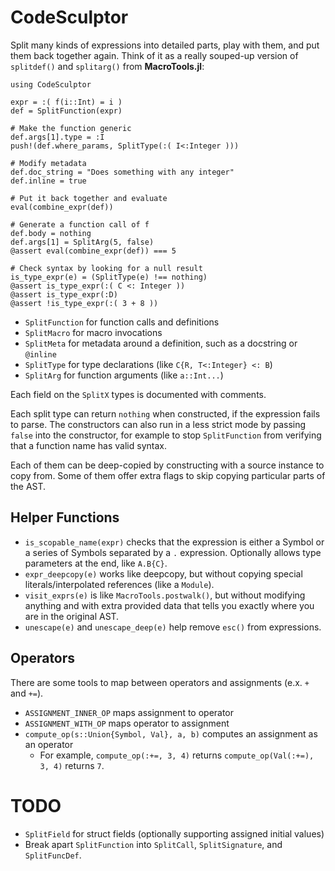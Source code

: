 # CodeSculptor

Split many kinds of expressions into detailed parts, play with them, and put them back together again.
Think of it as a really souped-up version of `splitdef()` and `splitarg()` from **MacroTools.jl**:

````
using CodeSculptor

expr = :( f(i::Int) = i )
def = SplitFunction(expr)

# Make the function generic
def.args[1].type = :I
push!(def.where_params, SplitType(:( I<:Integer )))

# Modify metadata
def.doc_string = "Does something with any integer"
def.inline = true

# Put it back together and evaluate
eval(combine_expr(def))

# Generate a function call of f
def.body = nothing
def.args[1] = SplitArg(5, false)
@assert eval(combine_expr(def)) === 5

# Check syntax by looking for a null result
is_type_expr(e) = (SplitType(e) !== nothing)
@assert is_type_expr(:( C <: Integer ))
@assert is_type_expr(:D)
@assert !is_type_expr(:( 3 + 8 ))
````

* `SplitFunction` for function calls and definitions
* `SplitMacro` for macro invocations
* `SplitMeta` for metadata around a definition, such as a docstring or `@inline`
* `SplitType` for type declarations (like `C{R, T<:Integer} <: B`)
* `SplitArg` for function arguments (like `a::Int...`)

Each field on the `SplitX` types is documented with comments.

Each split type can return `nothing` when constructed, if the expression fails to parse.
The constructors can also run in a less strict mode by passing `false` into the constructor,
    for example to stop `SplitFunction` from verifying that a function name has valid syntax.

Each of them can be deep-copied by constructing with a source instance to copy from.
Some of them offer extra flags to skip copying particular parts of the AST.

## Helper Functions

* `is_scopable_name(expr)` checks that the expression is either a Symbol or a series of Symbols separated by a `.` expression. Optionally allows type parameters at the end, like `A.B{C}`.
* `expr_deepcopy(e)` works like deepcopy, but without copying special literals/interpolated references (like a `Module`).
* `visit_exprs(e)` is like `MacroTools.postwalk()`, but without modifying anything and with extra provided data that tells you exactly where you are in the original AST.
* `unescape(e)` and `unescape_deep(e)` help remove `esc()` from expressions.

## Operators

There are some tools to map between operators and assignments (e.x. `+` and `+=`).

* `ASSIGNMENT_INNER_OP` maps assignment to operator
* `ASSIGNMENT_WITH_OP` maps operator to assignment
* `compute_op(s::Union{Symbol, Val}, a, b)` computes an assignment as an operator
  * For example, `compute_op(:+=, 3, 4)` returns `compute_op(Val(:+=), 3, 4)` returns `7`.

# TODO

* `SplitField` for struct fields (optionally supporting assigned initial values)
* Break apart `SplitFunction` into `SplitCall`, `SplitSignature`, and `SplitFuncDef`.